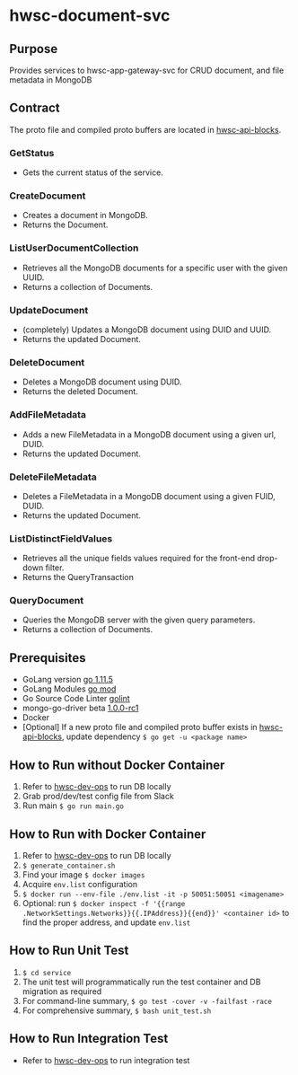 # hwsc-document-svc

## Purpose
 Provides services to hwsc-app-gateway-svc for CRUD document, and file metadata in MongoDB

## Contract
The proto file and compiled proto buffers are located in [hwsc-api-blocks](https://github.com/hwsc-org/hwsc-api-blocks/tree/master/int/hwsc-document-svc/document).
### GetStatus
- Gets the current status of the service.
### CreateDocument
- Creates a document in MongoDB.
- Returns the Document.
### ListUserDocumentCollection
- Retrieves all the MongoDB documents for a specific user with the given UUID.
- Returns a collection of Documents.
### UpdateDocument
- (completely) Updates a MongoDB document using DUID and UUID.
- Returns the updated Document.
### DeleteDocument
- Deletes a MongoDB document using DUID.
- Returns the deleted Document.
### AddFileMetadata
- Adds a new FileMetadata in a MongoDB document using a given url, DUID.
- Returns the updated Document.
### DeleteFileMetadata
- Deletes a FileMetadata in a MongoDB document using a given FUID, DUID.
- Returns the updated Document.
### ListDistinctFieldValues
- Retrieves all the unique fields values required for the front-end drop-down filter.
- Returns the QueryTransaction
### QueryDocument
- Queries the MongoDB server with the given query parameters.
- Returns a collection of Documents.

## Prerequisites
- GoLang version [go 1.11.5](https://golang.org/dl/)
- GoLang Modules [go mod](https://github.com/golang/go/wiki/Modules)
- Go Source Code Linter [golint](https://github.com/golang/lint)
- mongo-go-driver beta [1.0.0-rc1](https://github.com/mongodb/mongo-go-driver)
- Docker
- [Optional] If a new proto file and compiled proto buffer exists in [hwsc-api-blocks](https://github.com/hwsc-org/hwsc-api-blocks/tree/master/int/hwsc-document-svc/document), update dependency `$ go get -u <package name>`

## How to Run without Docker Container
1. Refer to [hwsc-dev-ops](https://github.com/hwsc-org/hwsc-dev-ops) to run DB locally
2. Grab prod/dev/test config file from Slack
3. Run main `$ go run main.go`

## How to Run with Docker Container
1. Refer to [hwsc-dev-ops](https://github.com/hwsc-org/hwsc-dev-ops) to run DB locally
2. `$ generate_container.sh`
3. Find your image `$ docker images`
4. Acquire `env.list` configuration
5. `$ docker run --env-file ./env.list -it -p 50051:50051 <imagename>`
6. Optional: run `$ docker inspect -f '{{range .NetworkSettings.Networks}}{{.IPAddress}}{{end}}' <container id>` to find the proper address, and update `env.list`

## How to Run Unit Test
1. `$ cd service`
2. The unit test will programmatically run the test container and DB migration as required
3. For command-line summary, `$ go test -cover -v -failfast -race`
4. For comprehensive summary, `$ bash unit_test.sh`

## How to Run Integration Test
- Refer to [hwsc-dev-ops](https://github.com/hwsc-org/hwsc-dev-ops) to run integration test
